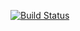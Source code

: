 
[![Build Status](https://travis-ci.org/NawKhinMyatNoePaing/sem.svg?branch=master)](https://travis-ci.org/NawKhinMyatNoePaing/sem)
